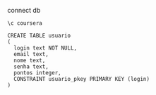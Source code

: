 
connect db
```
\c coursera
```


```
CREATE TABLE usuario
(
  login text NOT NULL,
  email text,
  nome text,
  senha text,
  pontos integer,
  CONSTRAINT usuario_pkey PRIMARY KEY (login)
)
```
